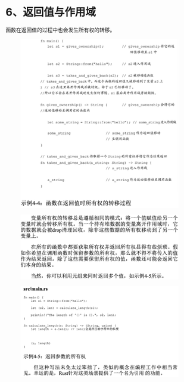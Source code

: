 # 6、返回值与作用域

函数在返回值的过程中也会发生所有权的转移。

<figure><img src="../../../../../.gitbook/assets/image (36).png" alt=""><figcaption></figcaption></figure>

<figure><img src="../../../../../.gitbook/assets/image (37).png" alt=""><figcaption></figcaption></figure>

<figure><img src="../../../../../.gitbook/assets/image (39).png" alt=""><figcaption></figcaption></figure>
